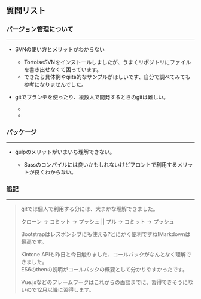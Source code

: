 ## 質問リスト

### バージョン管理について

*****

+ SVNの使い方とメリットがわからない

    + TortoiseSVNをインストールしましたが、うまくリポジトリにファイルを書き出せなくて困っています。
    + できたら具体例やqiita的なサンプルがほしいです、自分で調べてみても参考になりませんでした。

+ gitでブランチを使ったり、複数人で開発するときのgitは難しい。

    + 

    + 

### パッケージ

*****

+ gulpのメリットがいまいち理解できない。

    + Sassのコンパイルには良いかもしれないけどフロントで利用するメリットが良くわからない。

### 追記

*****
 
> gitでは個人で利用する分には、大まかな理解できました。
>
> クローン -> コミット -> プッシュ || プル -> コミット -> プッシュ
>
> Bootstrapはレスポンシブにも使える?とにかく便利ですね!Markdownは最高です。
>
> Kintone APIも昨日と今日触りました、コールバックがなんとなく理解できました。  
> ES6のthenの説明がコールバックの概要として分かりやすかったです。
>
> Vue.jsなどのフレームワークはこれからの面談までに、習得できそうにないので12月以降に習得します。



